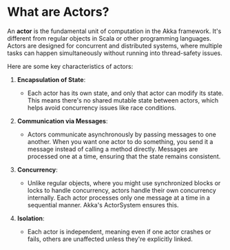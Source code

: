 # What are Actors?

An **actor** is the fundamental unit of computation in the Akka framework. It's different from regular objects in Scala or other programming languages. Actors are designed for concurrent and distributed systems, where multiple tasks can happen simultaneously without running into thread-safety issues.

Here are some key characteristics of actors:

1. **Encapsulation of State**:  
   - Each actor has its own state, and only that actor can modify its state. This means there's no shared mutable state between actors, which helps avoid concurrency issues like race conditions.

2. **Communication via Messages**:  
   - Actors communicate asynchronously by passing messages to one another. When you want one actor to do something, you send it a message instead of calling a method directly. Messages are processed one at a time, ensuring that the state remains consistent.

3. **Concurrency**:  
   - Unlike regular objects, where you might use synchronized blocks or locks to handle concurrency, actors handle their own concurrency internally. Each actor processes only one message at a time in a sequential manner. Akka's ActorSystem ensures this.

4. **Isolation**:  
   - Each actor is independent, meaning even if one actor crashes or fails, others are unaffected unless they're explicitly linked.
